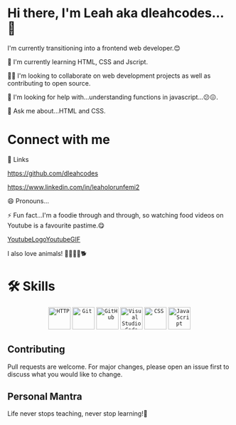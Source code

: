 # Hi there, I'm Leah aka dleahcodes...👋

I'm currently transitioning into a frontend web developer.😊

🧠 I'm currently learning HTML, CSS and Jscript.

👯‍♀️ I'm looking to collaborate on web development projects as well as contributing to open source.

🤔 I'm looking for help with...understanding functions in javascript...😕😖.

💬 Ask me about...HTML and CSS.



# Connect with me

🔗 Links

 https://github.com/dleahcodes

https://www.linkedin.com/in/leaholorunfemi2





😄 Pronouns...

⚡️ Fun fact...I'm a foodie through and through, so watching food videos on Youtube is a favourite pastime.😋

[YoutubeLogoYoutubeGIF](https://user-images.githubusercontent.com/114403437/198611213-beca7972-6b05-4192-ac7e-c37fa2c3e30a.gif)
  </br>
  
I also love animals! 🐕‍🦺🐕‍😻🐕‍


 
# 🛠 Skills

<div align="center">
	<code><img height="50" src="https://user-images.githubusercontent.com/25181517/192107854-765620d7-f909-4953-a6da-36e1ef69eea6.png" alt="HTTP" title="HTTP" /></code>
	<code><img height="50" src="https://user-images.githubusercontent.com/25181517/192108372-f71d70ac-7ae6-4c0d-8395-51d8870c2ef0.png" alt="Git" title="Git" /></code>
	<code><img height="50" src="https://user-images.githubusercontent.com/25181517/192108374-8da61ba1-99ec-41d7-80b8-fb2f7c0a4948.png" alt="GitHub" title="GitHub" /></code>
	<code><img height="50" src="https://user-images.githubusercontent.com/25181517/192108891-d86b6220-e232-423a-bf5f-90903e6887c3.png" alt="Visual Studio Code" title="Visual Studio Code" /></code>
	<code><img height="50" src="https://user-images.githubusercontent.com/25181517/183898674-75a4a1b1-f960-4ea9-abcb-637170a00a75.png" alt="CSS" title="CSS" /></code>
	<code><img height="50" src="https://user-images.githubusercontent.com/25181517/117447155-6a868a00-af3d-11eb-9cfe-245df15c9f3f.png" alt="JavaScript" title="JavaScript" /></code>
</div>

## Contributing

Pull requests are welcome. For major changes, please open an issue first to discuss what you would like to change.


## Personal Mantra
 Life never stops teaching, never stop learning!🍁


<!---
dleahcodes/dleahcodes is a ✨ special ✨ repository because its `README.md` (this file) appears on your GitHub profile.
You can click the Preview link to take a look at your changes.
--->
